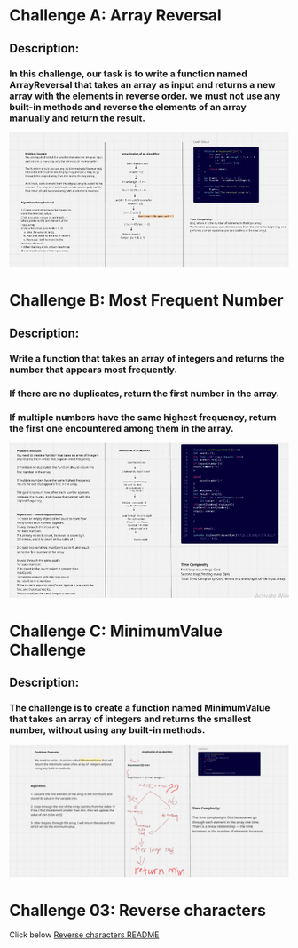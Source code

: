 # Challenge A: Array Reversal

## Description:
### In this challenge, our task is to write a function named ArrayReversal that takes an array as input and returns a new array with the elements in reverse order. we must not use any built-in methods and reverse the elements of an array manually and return the result.




![image of the code](ArrayReverse.JPG)
 
# Challenge B: Most Frequent Number 

## Description:

### Write a function that takes an array of integers and returns the number that appears most frequently.

### If there are no duplicates, return the first number in the array.

### If multiple numbers have the same highest frequency, return the first one encountered among them in the array.

![image of the code](FindMaxnumber.JPG)


# Challenge C: MinimumValue Challenge

## Description:

### The challenge is to create a function named MinimumValue that takes an array of integers and returns the smallest number, without using any built-in methods.

![image of the code](MinimumValue.JPG)


# Challenge 03: Reverse characters

Click below
[Reverse characters README](README.md)